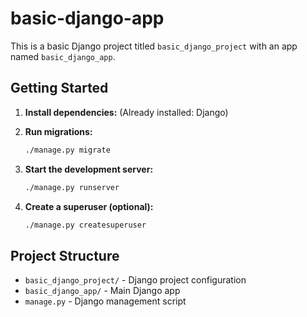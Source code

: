 # basic-django-app

This is a basic Django project titled `basic_django_project` with an app named `basic_django_app`.

## Getting Started

1. **Install dependencies:**
   (Already installed: Django)

2. **Run migrations:**
   ```sh
   ./manage.py migrate
   ```

3. **Start the development server:**
   ```sh
   ./manage.py runserver
   ```

4. **Create a superuser (optional):**
   ```sh
   ./manage.py createsuperuser
   ```

## Project Structure
- `basic_django_project/` - Django project configuration
- `basic_django_app/` - Main Django app
- `manage.py` - Django management script

